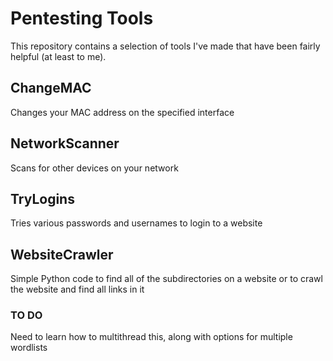 # Pentesting Tools

This repository contains a selection of tools I've made that have been fairly helpful (at least to me).

## ChangeMAC

Changes your MAC address on the specified interface

## NetworkScanner

Scans for other devices on your network

## TryLogins

Tries various passwords and usernames to login to a website

## WebsiteCrawler

Simple Python code to find all of the subdirectories on a website or to crawl the website and find all links in it

### TO DO
Need to learn how to multithread this, along with options for multiple wordlists
